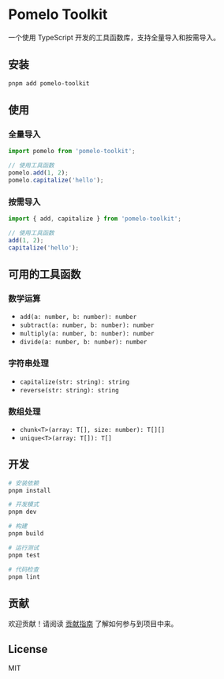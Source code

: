 # Pomelo Toolkit

一个使用 TypeScript 开发的工具函数库，支持全量导入和按需导入。

## 安装

```bash
pnpm add pomelo-toolkit
```

## 使用

### 全量导入

```typescript
import pomelo from 'pomelo-toolkit';

// 使用工具函数
pomelo.add(1, 2);
pomelo.capitalize('hello');
```

### 按需导入

```typescript
import { add, capitalize } from 'pomelo-toolkit';

// 使用工具函数
add(1, 2);
capitalize('hello');
```

## 可用的工具函数

### 数学运算
- `add(a: number, b: number): number`
- `subtract(a: number, b: number): number`
- `multiply(a: number, b: number): number`
- `divide(a: number, b: number): number`

### 字符串处理
- `capitalize(str: string): string`
- `reverse(str: string): string`

### 数组处理
- `chunk<T>(array: T[], size: number): T[][]`
- `unique<T>(array: T[]): T[]`

## 开发

```bash
# 安装依赖
pnpm install

# 开发模式
pnpm dev

# 构建
pnpm build

# 运行测试
pnpm test

# 代码检查
pnpm lint
```

## 贡献

欢迎贡献！请阅读 [贡献指南](CONTRIBUTING.md) 了解如何参与到项目中来。

## License

MIT 